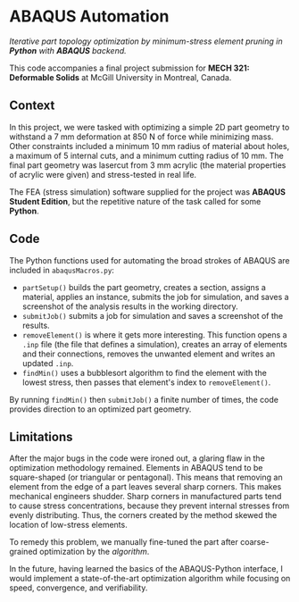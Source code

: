 # ABAQUS Automation
*Iterative part topology optimization by minimum-stress element pruning in **Python** with **ABAQUS** backend.*

This code accompanies a final project submission for **MECH 321: Deformable Solids** at McGill University in Montreal, Canada.

## Context
In this project, we were tasked with optimizing a simple 2D part geometry to withstand a 7 mm deformation at 850 N of force while minimizing mass.
Other constraints included a minimum 10 mm radius of material about holes, a maximum of 5 internal cuts, and a minimum cutting radius of 10 mm. 
The final part geometry was lasercut from 3 mm acrylic (the material properties of acrylic were given) and stress-tested in real life.

The FEA (stress simulation) software supplied for the project was **ABAQUS Student Edition**, but the repetitive nature of the task called for some **Python**.

## Code
The Python functions used for automating the broad strokes of ABAQUS are included in `abaqusMacros.py`:
  * `partSetup()` builds the part geometry, creates a section, assigns a material, applies an instance, submits the job for simulation, and saves a screenshot of the analysis results in the working directory.
  * `submitJob()` submits a job for simulation and saves a screenshot of the results.
  * `removeElement()` is where it gets more interesting. This function opens a `.inp` file (the file that defines a simulation), creates an array of elements and their connections, removes the unwanted element and writes an updated `.inp`.
  * `findMin()` uses a bubblesort algorithm to find the element with the lowest stress, then passes that element's index to `removeElement()`.
  
By running `findMin()` then `submitJob()` a finite number of times, the code provides direction to an optimized part geometry.

## Limitations
After the major bugs in the code were ironed out, a glaring flaw in the optimization methodology remained. Elements in ABAQUS tend to be square-shaped (or triangular or pentagonal). This means that removing an element from the edge of a part leaves several sharp corners. This makes mechanical engineers shudder. Sharp corners in manufactured parts tend to cause stress concentrations, because they prevent internal stresses from evenly distributing. Thus, the corners created by the method skewed the location of low-stress elements.

To remedy this problem, we manually fine-tuned the part after coarse-grained optimization by the *algorithm*.

In the future, having learned the basics of the ABAQUS-Python interface, I would implement a state-of-the-art optimization algorithm while focusing on speed, convergence, and verifiability.
